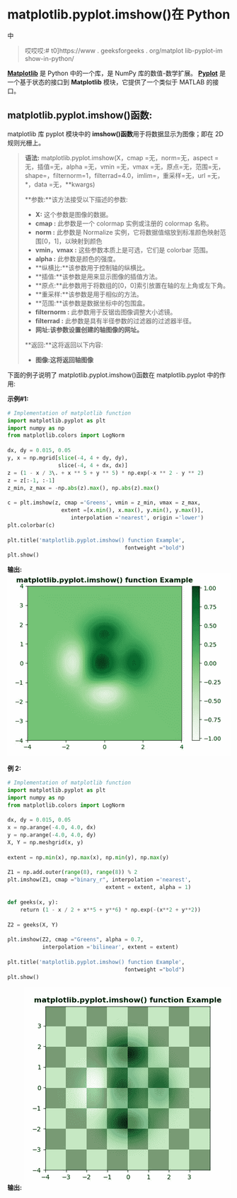 # matplotlib.pyplot.imshow()在 Python

中

> 哎哎哎:# t0]https://www . geeksforgeeks . org/matplot lib-pyplot-im show-in-python/

**[Matplotlib](https://www.geeksforgeeks.org/python-introduction-matplotlib/)** 是 Python 中的一个库，是 NumPy 库的数值-数学扩展。 **[Pyplot](https://www.geeksforgeeks.org/pyplot-in-matplotlib/)** 是一个基于状态的接口到 **Matplotlib** 模块，它提供了一个类似于 MATLAB 的接口。

## matplotlib.pyplot.imshow()函数:

matplotlib 库 pyplot 模块中的 **imshow()函数**用于将数据显示为图像；即在 2D 规则光栅上。

> **语法:** matplotlib.pyplot.imshow(X，cmap =无，norm=无，aspect =无，插值=无，alpha =无，vmin =无，vmax =无，原点=无，范围=无，shape=，filternorm=1，filterrad=4.0，imlim=，重采样=无，url =无，\*，data =无，*\*kwargs)
> 
> **参数:**该方法接受以下描述的参数:
> 
> *   **X:** 这个参数是图像的数据。
> *   **cmap :** 此参数是一个 colormap 实例或注册的 colormap 名称。
> *   **norm :** 此参数是 Normalize 实例，它将数据值缩放到标准颜色映射范围[0，1]，以映射到颜色
> *   **vmin，vmax :** 这些参数本质上是可选，它们是 colorbar 范围。
> *   **alpha :** 此参数是颜色的强度。
> *   **纵横比:**该参数用于控制轴的纵横比。
> *   **插值:**该参数是用来显示图像的插值方法。
> *   **原点:**此参数用于将数组的[0，0]索引放置在轴的左上角或左下角。
> *   **重采样:**该参数是用于相似的方法。
> *   **范围:**该参数是数据坐标中的包围盒。
> *   **filternorm :** 此参数用于反锯齿图像调整大小滤镜。
> *   **filterrad :** 此参数是具有半径参数的过滤器的过滤器半径。
> *   **网址:**该参数设置创建的**轴图像的网址。**
> 
> **返回:**这将返回以下内容:
> 
> *   **图像:**这将返回**轴图像**

下面的例子说明了 matplotlib.pyplot.imshow()函数在 matplotlib.pyplot 中的作用:

**示例#1:**

```py
# Implementation of matplotlib function
import matplotlib.pyplot as plt
import numpy as np
from matplotlib.colors import LogNorm

dx, dy = 0.015, 0.05
y, x = np.mgrid[slice(-4, 4 + dy, dy),
                slice(-4, 4 + dx, dx)]
z = (1 - x / 3\. + x ** 5 + y ** 5) * np.exp(-x ** 2 - y ** 2)
z = z[:-1, :-1]
z_min, z_max = -np.abs(z).max(), np.abs(z).max()

c = plt.imshow(z, cmap ='Greens', vmin = z_min, vmax = z_max,
                 extent =[x.min(), x.max(), y.min(), y.max()],
                    interpolation ='nearest', origin ='lower')
plt.colorbar(c)

plt.title('matplotlib.pyplot.imshow() function Example', 
                                     fontweight ="bold")
plt.show()
```

**输出:**
![](img/17dba395c4128cca7386e320dad8e049.png)

**例 2:**

```py
# Implementation of matplotlib function
import matplotlib.pyplot as plt
import numpy as np
from matplotlib.colors import LogNorm

dx, dy = 0.015, 0.05
x = np.arange(-4.0, 4.0, dx)
y = np.arange(-4.0, 4.0, dy)
X, Y = np.meshgrid(x, y)

extent = np.min(x), np.max(x), np.min(y), np.max(y)

Z1 = np.add.outer(range(8), range(8)) % 2
plt.imshow(Z1, cmap ="binary_r", interpolation ='nearest',
                               extent = extent, alpha = 1)

def geeks(x, y):
    return (1 - x / 2 + x**5 + y**6) * np.exp(-(x**2 + y**2))

Z2 = geeks(X, Y)

plt.imshow(Z2, cmap ="Greens", alpha = 0.7, 
           interpolation ='bilinear', extent = extent)

plt.title('matplotlib.pyplot.imshow() function Example', 
                                     fontweight ="bold")
plt.show()
```

**输出:**
![](img/9457965f0b1ad2fd5071c5c03ac4839a.png)